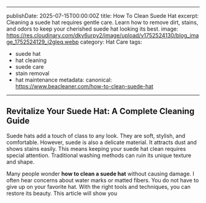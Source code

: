 
---
publishDate: 2025-07-15T00:00:00Z
title: How To Clean Suede Hat
excerpt: Cleaning a suede hat requires gentle care. Learn how to remove dirt, stains, and odors to keep your cherished suede hat looking its best.
image: https://res.cloudinary.com/dky6urpy2/image/upload/v1752524130/blog_image_1752524129_j2gleq.webp
category: Hat Care
tags:
  - suede hat
  - hat cleaning
  - suede care
  - stain removal
  - hat maintenance
metadata:
  canonical: https://www.beacleaner.com/how-to-clean-suede-hat
---

## Revitalize Your Suede Hat: A Complete Cleaning Guide

Suede hats add a touch of class to any look. They are soft, stylish, and comfortable. However, suede is also a delicate material. It attracts dust and shows stains easily. This means keeping your suede hat clean requires special attention. Traditional washing methods can ruin its unique texture and shape.

Many people wonder **how to clean a suede hat** without causing damage. I often hear concerns about water marks or matted fibers. You do not have to give up on your favorite hat. With the right tools and techniques, you can restore its beauty. This article will show you